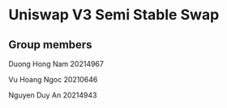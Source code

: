 # Uniswap V3 Semi Stable Swap

## Group members

Duong Hong Nam 20214967

Vu Hoang Ngoc 20210646

Nguyen Duy An 20214943
